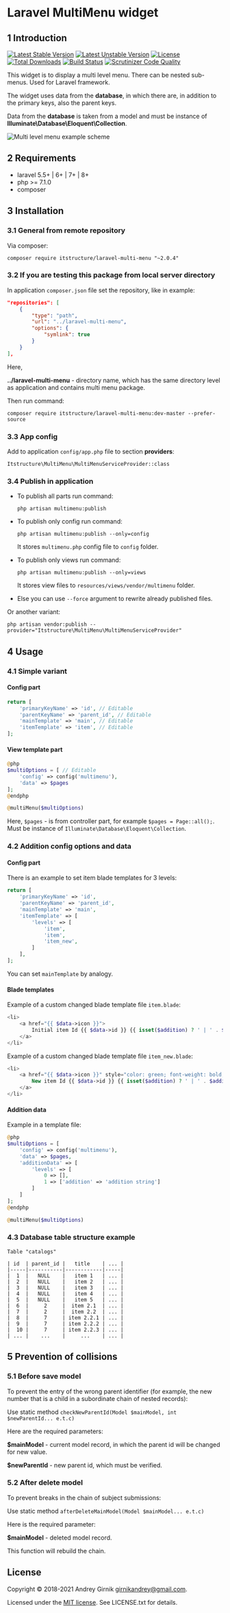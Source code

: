 # Laravel MultiMenu widget

## 1 Introduction

[![Latest Stable Version](https://poser.pugx.org/itstructure/laravel-multi-menu/v/stable)](https://packagist.org/packages/itstructure/laravel-multi-menu)
[![Latest Unstable Version](https://poser.pugx.org/itstructure/laravel-multi-menu/v/unstable)](https://packagist.org/packages/itstructure/laravel-multi-menu)
[![License](https://poser.pugx.org/itstructure/laravel-multi-menu/license)](https://packagist.org/packages/itstructure/laravel-multi-menu)
[![Total Downloads](https://poser.pugx.org/itstructure/laravel-multi-menu/downloads)](https://packagist.org/packages/itstructure/laravel-multi-menu)
[![Build Status](https://scrutinizer-ci.com/g/itstructure/laravel-multi-menu/badges/build.png?b=master)](https://scrutinizer-ci.com/g/itstructure/laravel-multi-menu/build-status/master)
[![Scrutinizer Code Quality](https://scrutinizer-ci.com/g/itstructure/laravel-multi-menu/badges/quality-score.png?b=master)](https://scrutinizer-ci.com/g/itstructure/laravel-multi-menu/?branch=master)

This widget is to display a multi level menu. There can be nested sub-menus. Used for Laravel framework.

The widget uses data from the **database**, in which there are, in addition to the primary keys, also the parent keys.

Data from the **database** is taken from a model and must be instance of **Illuminate\Database\Eloquent\Collection**.

![Multi level menu example scheme](https://github.com/itstructure/laravel-multi-menu/blob/master/ML_menu_en.jpg)

## 2 Requirements

- laravel 5.5+ | 6+ | 7+ | 8+
- php >= 7.1.0
- composer

## 3 Installation

### 3.1 General from remote repository

Via composer:

`composer require itstructure/laravel-multi-menu "~2.0.4"`

### 3.2 If you are testing this package from local server directory

In application `composer.json` file set the repository, like in example:

```json
"repositories": [
    {
        "type": "path",
        "url": "../laravel-multi-menu",
        "options": {
            "symlink": true
        }
    }
],
```

Here,

**../laravel-multi-menu** - directory name, which has the same directory level as application and contains multi menu package.

Then run command:

`composer require itstructure/laravel-multi-menu:dev-master --prefer-source`

### 3.3 App config

Add to application `config/app.php` file to section **providers**:

`Itstructure\MultiMenu\MultiMenuServiceProvider::class`

### 3.4 Publish in application

- To publish all parts run command:
    
    `php artisan multimenu:publish`

- To publish only config run command:

    `php artisan multimenu:publish --only=config`
    
    It stores `multimenu.php` config file to `config` folder.
        
- To publish only views run command:
            
    `php artisan multimenu:publish --only=views`
    
    It stores view files to `resources/views/vendor/multimenu` folder.

- Else you can use `--force` argument to rewrite already published files.

Or another variant:

`php artisan vendor:publish --provider="Itstructure\MultiMenu\MultiMenuServiceProvider"`

## 4 Usage

### 4.1 Simple variant

#### Config part

```php
return [
    'primaryKeyName' => 'id', // Editable
    'parentKeyName' => 'parent_id', // Editable
    'mainTemplate' => 'main', // Editable
    'itemTemplate' => 'item', // Editable
];
```

#### View template part

```php
@php
$multiOptions = [ // Editable
    'config' => config('multimenu'),
    'data' => $pages
];
@endphp
```

```php
@multiMenu($multiOptions)
```
    
Here, `$pages` - is from controller part, for example `$pages = Page::all();`. Must be instance of `Illuminate\Database\Eloquent\Collection`.

### 4.2 Addition config options and data

#### Config part

There is an example to set item blade templates for 3 levels:

```php
return [
    'primaryKeyName' => 'id',
    'parentKeyName' => 'parent_id',
    'mainTemplate' => 'main',
    'itemTemplate' => [
        'levels' => [
            'item',
            'item',
            'item_new',
        ]
    ],
];
```

You can set `mainTemplate` by analogy.

#### Blade templates

Example of a custom changed blade template file `item.blade`:

```php
<li>
    <a href="{{ $data->icon }}">
        Initial item Id {{ $data->id }} {{ isset($addition) ? ' | ' . $addition : '' }}
    </a>
</li>
```

Example of a custom changed blade template file `item_new.blade`:

```php
<li>
    <a href="{{ $data->icon }}" style="color: green; font-weight: bold;">
        New item Id {{ $data->id }} {{ isset($addition) ? ' | ' . $addition : '' }}
    </a>
</li>
```

#### Addition data

Example in a template file:

```php
@php
$multiOptions = [
    'config' => config('multimenu'),
    'data' => $pages,
    'additionData' => [
        'levels' => [
            0 => [],
            1 => ['addition' => 'addition string']
        ]
    ]
];
@endphp
```

```php
@multiMenu($multiOptions)
```

### 4.3 Database table structure example

`Table "catalogs"`

    | id  | parent_id |   title    | ... |
    |-----|-----------|------------|-----|
    |  1  |   NULL    |   item 1   | ... |
    |  2  |   NULL    |   item 2   | ... |
    |  3  |   NULL    |   item 3   | ... |
    |  4  |   NULL    |   item 4   | ... |
    |  5  |   NULL    |   item 5   | ... |
    |  6  |     2     |  item 2.1  | ... |
    |  7  |     2     |  item 2.2  | ... |
    |  8  |     7     | item 2.2.1 | ... |
    |  9  |     7     | item 2.2.2 | ... |
    |  10 |     7     | item 2.2.3 | ... |
    | ... |    ...    |     ...    | ... |


## 5 Prevention of collisions

### 5.1 Before save model

To prevent the entry of the wrong parent identifier (for example, the new number that is a child in a subordinate chain of nested records):

Use static method `checkNewParentId(Model $mainModel, int $newParentId... e.t.c)`

Here are the required parameters:

**$mainModel** - current model record, in which the parent id will be changed for new value.

**$newParentId** - new parent id, which must be verified.

### 5.2 After delete model

To prevent breaks in the chain of subject submissions:

Use static method `afterDeleteMainModel(Model $mainModel... e.t.c)`

Here is the required parameter:

**$mainModel** - deleted model record.

This function will rebuild the chain.

## License

Copyright © 2018-2021 Andrey Girnik girnikandrey@gmail.com.

Licensed under the [MIT license](http://opensource.org/licenses/MIT). See LICENSE.txt for details.

